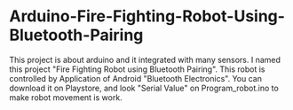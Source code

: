 # Arduino-Fire-Fighting-Robot-Using-Bluetooth-Pairing
This project is about arduino and it integrated with many sensors. I named this project "Fire Fighting Robot using Bluetooth Pairing". This robot is controlled by Application of Android "Bluetooth Electronics". You can download it on Playstore, and look "Serial Value" on Program_robot.ino to make robot movement is work. 
